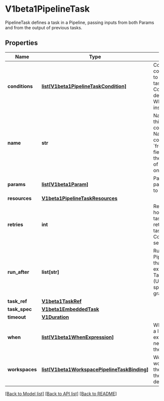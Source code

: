 # V1beta1PipelineTask

PipelineTask defines a task in a Pipeline, passing inputs from both Params and from the output of previous tasks.
## Properties
Name | Type | Description | Notes
------------ | ------------- | ------------- | -------------
**conditions** | [**list[V1beta1PipelineTaskCondition]**](V1beta1PipelineTaskCondition.md) | Conditions is a list of conditions that need to be true for the task to run Conditions are deprecated, use WhenExpressions instead | [optional] 
**name** | **str** | Name is the name of this task within the context of a Pipeline. Name is used as a coordinate with the &#x60;from&#x60; and &#x60;runAfter&#x60; fields to establish the execution order of tasks relative to one another. | [optional] 
**params** | [**list[V1beta1Param]**](V1beta1Param.md) | Parameters declares parameters passed to this task. | [optional] 
**resources** | [**V1beta1PipelineTaskResources**](V1beta1PipelineTaskResources.md) |  | [optional] 
**retries** | **int** | Retries represents how many times this task should be retried in case of task failure: ConditionSucceeded set to False | [optional] 
**run_after** | **list[str]** | RunAfter is the list of PipelineTask names that should be executed before this Task executes. (Used to force a specific ordering in graph execution.) | [optional] 
**task_ref** | [**V1beta1TaskRef**](V1beta1TaskRef.md) |  | [optional] 
**task_spec** | [**V1beta1EmbeddedTask**](V1beta1EmbeddedTask.md) |  | [optional] 
**timeout** | [**V1Duration**](V1Duration.md) |  | [optional] 
**when** | [**list[V1beta1WhenExpression]**](V1beta1WhenExpression.md) | WhenExpressions is a list of when expressions that need to be true for the task to run | [optional] 
**workspaces** | [**list[V1beta1WorkspacePipelineTaskBinding]**](V1beta1WorkspacePipelineTaskBinding.md) | Workspaces maps workspaces from the pipeline spec to the workspaces declared in the Task. | [optional] 

[[Back to Model list]](../README.md#documentation-for-models) [[Back to API list]](../README.md#documentation-for-api-endpoints) [[Back to README]](../README.md)


